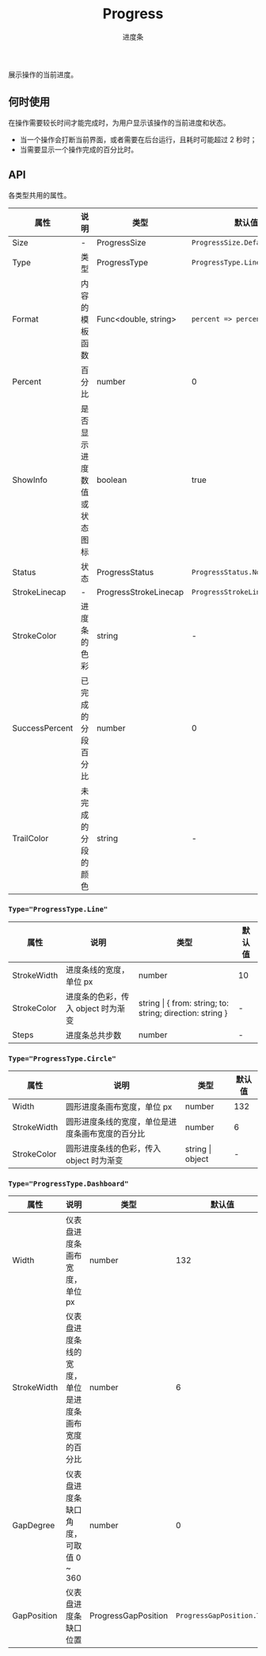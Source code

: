﻿---
category: Components
subtitle: 进度条
type: 反馈
title: Progress
cover: https://gw.alipayobjects.com/zos/alicdn/xqsDu4ZyR/Progress.svg
---

展示操作的当前进度。

## 何时使用

在操作需要较长时间才能完成时，为用户显示该操作的当前进度和状态。

- 当一个操作会打断当前界面，或者需要在后台运行，且耗时可能超过 2 秒时；
- 当需要显示一个操作完成的百分比时。

## API

各类型共用的属性。

| 属性 | 说明 | 类型 | 默认值 |
| --- | --- | --- | --- |
| Size | - | ProgressSize | `ProgressSize.Default` |
| Type | 类型 | ProgressType | `ProgressType.Line` |
| Format | 内容的模板函数 | Func<double, string> | `percent => percent + "%"` |
| Percent | 百分比 | number | 0 |
| ShowInfo | 是否显示进度数值或状态图标 | boolean | true |
| Status | 状态| ProgressStatus | `ProgressStatus.Normal` |
| StrokeLinecap | - | ProgressStrokeLinecap | `ProgressStrokeLinecap.Round` |
| StrokeColor | 进度条的色彩 | string | - |
| SuccessPercent | 已完成的分段百分比 | number | 0 |
| TrailColor | 未完成的分段的颜色 | string | - |

### `Type="ProgressType.Line"`

| 属性 | 说明 | 类型 | 默认值 |
| --- | --- | --- | --- |
| StrokeWidth | 进度条线的宽度，单位 px | number | 10 |
| StrokeColor | 进度条的色彩，传入 object 时为渐变 | string \| { from: string; to: string; direction: string } | - |
| Steps | 进度条总共步数 | number | - |

### `Type="ProgressType.Circle"`

| 属性        | 说明                                             | 类型             | 默认值 |
| ----------- | ------------------------------------------------ | ---------------- | ------ |
| Width       | 圆形进度条画布宽度，单位 px                      | number           | 132    |
| StrokeWidth | 圆形进度条线的宽度，单位是进度条画布宽度的百分比 | number           | 6      |
| StrokeColor | 圆形进度条线的色彩，传入 object 时为渐变         | string \| object | -      |

### `Type="ProgressType.Dashboard"`

| 属性 | 说明 | 类型 | 默认值 |
| --- | --- | --- | --- |
| Width | 仪表盘进度条画布宽度，单位 px | number | 132 |
| StrokeWidth | 仪表盘进度条线的宽度，单位是进度条画布宽度的百分比 | number | 6 |
| GapDegree | 仪表盘进度条缺口角度，可取值 0 ~ 360 | number | 0 |
| GapPosition | 仪表盘进度条缺口位置 | ProgressGapPosition | `ProgressGapPosition.Top` |
